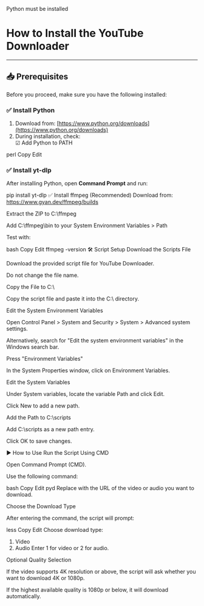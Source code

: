 Python must be installed  
# **How to Install the YouTube Downloader**

---

## 📥 Prerequisites

Before you proceed, make sure you have the following installed:

### ✅ Install Python

1. Download from: [https://www.python.org/downloads](https://www.python.org/downloads)
2. During installation, check:  
☑ Add Python to PATH

perl
Copy
Edit

### ✅ Install yt-dlp

After installing Python, open **Command Prompt** and run:


pip install yt-dlp
✅ Install ffmpeg (Recommended)
Download from: https://www.gyan.dev/ffmpeg/builds

Extract the ZIP to C:\ffmpeg

Add C:\ffmpeg\bin to your System Environment Variables > Path

Test with:

bash
Copy
Edit
ffmpeg -version
🛠️ Script Setup
Download the Scripts File

Download the provided script file for YouTube Downloader.

Do not change the file name.

Copy the File to C:\

Copy the script file and paste it into the C:\ directory.

Edit the System Environment Variables

Open Control Panel > System and Security > System > Advanced system settings.

Alternatively, search for "Edit the system environment variables" in the Windows search bar.

Press "Environment Variables"

In the System Properties window, click on Environment Variables.


Edit the System Variables

Under System variables, locate the variable Path and click Edit.

Click New to add a new path.



Add the Path to C:\scripts

Add C:\scripts as a new path entry.

Click OK to save changes.


▶️ How to Use
Run the Script Using CMD

Open Command Prompt (CMD).

Use the following command:

bash
Copy
Edit
pyd <YouTube Link>
Replace <YouTube Link> with the URL of the video or audio you want to download.

Choose the Download Type

After entering the command, the script will prompt:

less
Copy
Edit
Choose download type:
1) Video
2) Audio
Enter 1 for video or 2 for audio.

Optional Quality Selection

If the video supports 4K resolution or above, the script will ask whether you want to download 4K or 1080p.

If the highest available quality is 1080p or below, it will download automatically.
